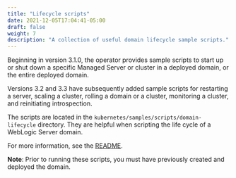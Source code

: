 ```yaml
---
title: "Lifecycle scripts"
date: 2021-12-05T17:04:41-05:00
draft: false
weight: 7
description: "A collection of useful domain lifecycle sample scripts."
---
```


Beginning in version 3.1.0,
the operator provides sample scripts to start up
or shut down a specific Managed Server or cluster in a deployed domain,
or the entire deployed domain.

Versions 3.2 and 3.3 have subsequently added sample scripts for
restarting a server,
scaling a cluster,
rolling a domain or a cluster,
monitoring a cluster,
and reinitiating introspection.

The scripts are located in the `kubernetes/samples/scripts/domain-lifecycle` directory.
They are helpful when scripting the life cycle of a WebLogic Server domain.

For more information,
see the [README](https://github.com/oracle/weblogic-kubernetes-operator/tree/main/kubernetes/samples/scripts/domain-lifecycle/README.md).

**Note**: Prior to running these scripts, you must have previously created and deployed the domain.

